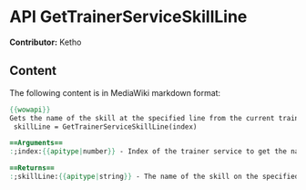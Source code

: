 # API GetTrainerServiceSkillLine

**Contributor:** Ketho

## Content

The following content is in MediaWiki markdown format:

```mediawiki
{{wowapi}}
Gets the name of the skill at the specified line from the current trainer.
 skillLine = GetTrainerServiceSkillLine(index)

==Arguments==
:;index:{{apitype|number}} - Index of the trainer service to get the name of. Note that indices are affected by the trainer filter. (See [[API_GetTrainerServiceTypeFilter|GetTrainerServiceTypeFilter]] and [[API_SetTrainerServiceTypeFilter|SetTrainerServiceTypeFilter]].)

==Returns==
:;skillLine:{{apitype|string}} - The name of the skill on the specified line.
```